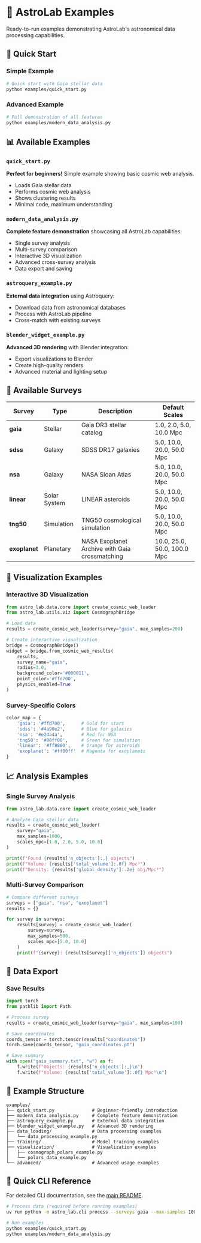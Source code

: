 # 🌌 AstroLab Examples

Ready-to-run examples demonstrating AstroLab's astronomical data processing capabilities.

## 🚀 Quick Start

### Simple Example
```bash
# Quick start with Gaia stellar data
python examples/quick_start.py
```

### Advanced Example
```bash
# Full demonstration of all features
python examples/modern_data_analysis.py
```

## 📊 Available Examples

### `quick_start.py`
**Perfect for beginners!** Simple example showing basic cosmic web analysis.
- Loads Gaia stellar data
- Performs cosmic web analysis
- Shows clustering results
- Minimal code, maximum understanding

### `modern_data_analysis.py`
**Complete feature demonstration** showcasing all AstroLab capabilities:
- Single survey analysis
- Multi-survey comparison
- Interactive 3D visualization
- Advanced cross-survey analysis
- Data export and saving

### `astroquery_example.py`
**External data integration** using Astroquery:
- Download data from astronomical databases
- Process with AstroLab pipeline
- Cross-match with existing surveys

### `blender_widget_example.py`
**Advanced 3D rendering** with Blender integration:
- Export visualizations to Blender
- Create high-quality renders
- Advanced material and lighting setup

## 🌌 Available Surveys

| Survey | Type | Description | Default Scales |
|--------|------|-------------|----------------|
| **gaia** | Stellar | Gaia DR3 stellar catalog | 1.0, 2.0, 5.0, 10.0 Mpc |
| **sdss** | Galaxy | SDSS DR17 galaxies | 5.0, 10.0, 20.0, 50.0 Mpc |
| **nsa** | Galaxy | NASA Sloan Atlas | 5.0, 10.0, 20.0, 50.0 Mpc |
| **linear** | Solar System | LINEAR asteroids | 5.0, 10.0, 20.0, 50.0 Mpc |
| **tng50** | Simulation | TNG50 cosmological simulation | 5.0, 10.0, 20.0, 50.0 Mpc |
| **exoplanet** | Planetary | NASA Exoplanet Archive with Gaia crossmatching | 10.0, 25.0, 50.0, 100.0 Mpc |

## 🎨 Visualization Examples

### Interactive 3D Visualization
```python
from astro_lab.data.core import create_cosmic_web_loader
from astro_lab.utils.viz import CosmographBridge

# Load data
results = create_cosmic_web_loader(survey="gaia", max_samples=200)

# Create interactive visualization
bridge = CosmographBridge()
widget = bridge.from_cosmic_web_results(
    results,
    survey_name="gaia",
    radius=3.0,
    background_color='#000011',
    point_color='#ffd700',
    physics_enabled=True
)
```

### Survey-Specific Colors
```python
color_map = {
    'gaia': '#ffd700',      # Gold for stars
    'sdss': '#4a90e2',      # Blue for galaxies
    'nsa': '#e24a4a',       # Red for NSA
    'tng50': '#00ff00',     # Green for simulation
    'linear': '#ff8800',    # Orange for asteroids
    'exoplanet': '#ff00ff'  # Magenta for exoplanets
}
```

## 📈 Analysis Examples

### Single Survey Analysis
```python
from astro_lab.data.core import create_cosmic_web_loader

# Analyze Gaia stellar data
results = create_cosmic_web_loader(
    survey="gaia",
    max_samples=1000,
    scales_mpc=[1.0, 2.0, 5.0, 10.0]
)

print(f"Found {results['n_objects']:,} objects")
print(f"Volume: {results['total_volume']:.0f} Mpc³")
print(f"Density: {results['global_density']:.2e} obj/Mpc³")
```

### Multi-Survey Comparison
```python
# Compare different surveys
surveys = ["gaia", "nsa", "exoplanet"]
results = {}

for survey in surveys:
    results[survey] = create_cosmic_web_loader(
        survey=survey,
        max_samples=500,
        scales_mpc=[5.0, 10.0]
    )
    print(f"{survey}: {results[survey]['n_objects']} objects")
```

## 💾 Data Export

### Save Results
```python
import torch
from pathlib import Path

# Process survey
results = create_cosmic_web_loader(survey="gaia", max_samples=100)

# Save coordinates
coords_tensor = torch.tensor(results["coordinates"])
torch.save(coords_tensor, "gaia_coordinates.pt")

# Save summary
with open("gaia_summary.txt", "w") as f:
    f.write(f"Objects: {results['n_objects']:,}\n")
    f.write(f"Volume: {results['total_volume']:.0f} Mpc³\n")
```

## 📁 Example Structure

```
examples/
├── quick_start.py              # Beginner-friendly introduction
├── modern_data_analysis.py     # Complete feature demonstration
├── astroquery_example.py       # External data integration
├── blender_widget_example.py   # Advanced 3D rendering
├── data_loading/               # Data processing examples
│   └── data_processing_example.py
├── training/                   # Model training examples
├── visualization/              # Visualization examples
│   ├── cosmograph_polars_example.py
│   └── polars_data_example.py
└── advanced/                   # Advanced usage examples
```

## 🚀 Quick CLI Reference

For detailed CLI documentation, see the [main README](../README.md#-cli-reference).

```bash
# Process data (required before running examples)
uv run python -m astro_lab.cli process --surveys gaia --max-samples 1000

# Run examples
python examples/quick_start.py
python examples/modern_data_analysis.py
```